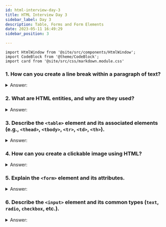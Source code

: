 ```yaml
---
id: html-interview-day-3
title: HTML Interview Day 3
sidebar_label: Day 3
description: Table, Forms and Form Elements
date: 2023-05-11 16:49:29
sidebar_position: 3

---
```


```mdx-code-block
import HtmlWindow from '@site/src/components/HtmlWindow';
import CodeBlock from '@theme/CodeBlock';
import card from '@site/src/css/markdown.module.css'
```



### 1. How can you create a line break within a paragraph of text?

<details>
    <summary>Answer:</summary>
</details>

### 2. What are HTML entities, and why are they used?

<details>
    <summary>Answer:</summary>
</details>

### 3. Describe the `<table>` element and its associated elements (e.g., `<thead>`, `<tbody>`, `<tr>`, `<td>`, `<th>`).

<details>
    <summary>Answer:</summary>
</details>

### 4. How can you create a clickable image using HTML?

<details>
    <summary>Answer:</summary>
</details>

### 5. Explain the `<form>` element and its attributes.

<details>
    <summary>Answer:</summary>
</details>

### 6. Describe the `<input>` element and its common types (`text`, `radio`, `checkbox`, etc.).

<details>
    <summary>Answer:</summary>
</details>

